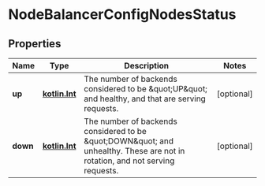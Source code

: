 
# NodeBalancerConfigNodesStatus

## Properties
Name | Type | Description | Notes
------------ | ------------- | ------------- | -------------
**up** | [**kotlin.Int**](.md) | The number of backends considered to be \&quot;UP\&quot; and healthy, and that are serving requests.  |  [optional]
**down** | [**kotlin.Int**](.md) | The number of backends considered to be \&quot;DOWN\&quot; and unhealthy.  These are not in rotation, and not serving requests.  |  [optional]




